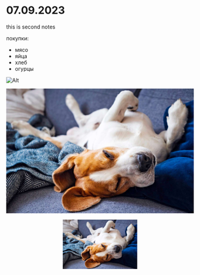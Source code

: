 # 07.09.2023

this is second notes

покупки:

- мясо
- яйца
- хлеб
- огурцы

![Alt](https://images.ctfassets.net/2djrn56blv6r/77qk9xThoGaeLkIUPRbD9p/43e899c8544288b780da9c8da9c229fc/how-to-tell-11-symptoms.jpeg?fm=webp&q=75&w=1920)

![](dogii.jpg)

<p align='center'>
<img src="dogii.jpg" width="200">
</p>
